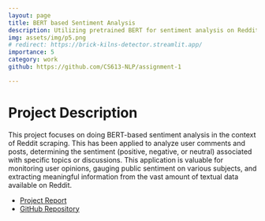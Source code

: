 ```yaml
---
layout: page
title: BERT based Sentiment Analysis
description: Utilizing pretrained BERT for sentiment analysis on Reddit corpus
img: assets/img/p5.png
# redirect: https://brick-kilns-detector.streamlit.app/
importance: 5
category: work
github: https://github.com/CS613-NLP/assignment-1

---
```


# Project Description

This project focuses on doing BERT-based sentiment analysis in the context of Reddit scraping. This has been applied to analyze user comments and posts, determining the sentiment (positive, negative, or neutral) associated with specific topics or discussions. This application is valuable for monitoring user opinions, gauging public sentiment on various subjects, and extracting meaningful information from the vast amount of textual data available on Reddit.


- [Project Report](https://github.com/CS613-NLP/assignment-1/blob/main/Tasks%26Results.pdf)
- [GitHub Repository](https://github.com/CS613-NLP/assignment-1)


